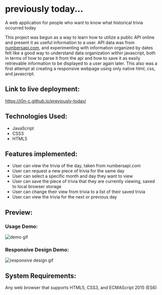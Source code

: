 # previously today...

A web application for people who want to know what historical trivia occurred today

This project was begun as a way to learn how to utilize a public API online and present it as
useful information to a user. API data was from [numbersapi.com](http://numbersapi.com/), and experimenting
with information organized by dates felt like a good way to understand data organization
within javascript, both in terms of how to parse it from the api and how to save it as easily
retrievable information to be displayed to a user again later. This also was a first attempt at
creating a responsive webpage using only native html, css, and javascript.

## Link to live deployment:
https://j0n-c.github.io/previously-today/

## Technologies Used:
* JavaScript
* CSS3
* HTML5

## Features implemented:
* User can view the trivia of the day, taken from numbersapi.com
* User can request a new piece of trivia for the same day
* User can select a specific month and day they want to view
* User can save the piece of trivia that they are currently viewing, saved to local browser storage
* User can change their view from trivia to a list of their saved trivia
* User can view the trivia for the next or previous day

## Preview:
### Usage Demo:
![demo gif](https://github.com/J0N-C/previously-today/blob/master/images/previously-today-demo.gif "demo gif")

### Responsive Design Demo:
![responsive design gif](https://github.com/J0N-C/previously-today/blob/master/images/responsive-previously-today.gif "responsive design gif")

## System Requirements:
Any web browser that supports HTML5, CSS3, and ECMAScript 2015 (ES6)
